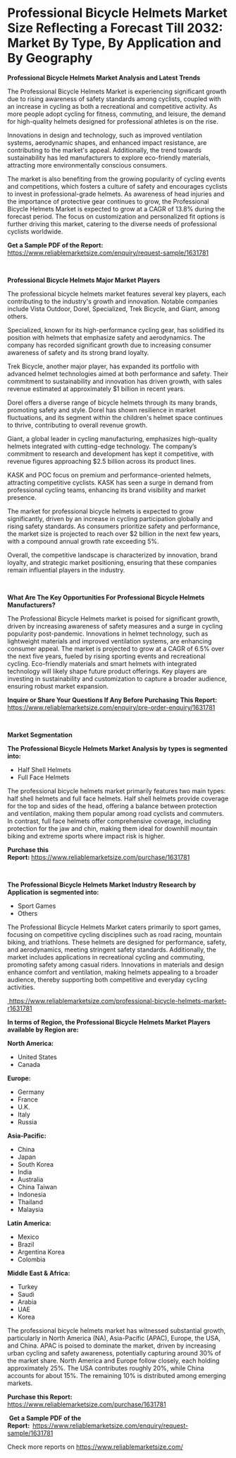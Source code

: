 <p><h1>Professional Bicycle Helmets Market Size Reflecting a Forecast Till 2032: Market By Type, By Application and By Geography</h1></p><p><strong>Professional Bicycle Helmets Market Analysis and Latest Trends</strong></p>
<p><p>The Professional Bicycle Helmets Market is experiencing significant growth due to rising awareness of safety standards among cyclists, coupled with an increase in cycling as both a recreational and competitive activity. As more people adopt cycling for fitness, commuting, and leisure, the demand for high-quality helmets designed for professional athletes is on the rise. </p><p>Innovations in design and technology, such as improved ventilation systems, aerodynamic shapes, and enhanced impact resistance, are contributing to the market's appeal. Additionally, the trend towards sustainability has led manufacturers to explore eco-friendly materials, attracting more environmentally conscious consumers. </p><p>The market is also benefiting from the growing popularity of cycling events and competitions, which fosters a culture of safety and encourages cyclists to invest in professional-grade helmets. As awareness of head injuries and the importance of protective gear continues to grow, the Professional Bicycle Helmets Market is expected to grow at a CAGR of 13.8% during the forecast period. The focus on customization and personalized fit options is further driving this market, catering to the diverse needs of professional cyclists worldwide.</p></p>
<p><strong>Get a Sample PDF of the Report:&nbsp;</strong> <a href="https://www.reliablemarketsize.com/enquiry/request-sample/1631781?utm_campaign=2278&utm_medium=2&utm_source=Github&utm_content=ia&utm_term=12022025&utm_id=professional-bicycle-helmets">https://www.reliablemarketsize.com/enquiry/request-sample/1631781</a></p>
<p>&nbsp;</p>
<p><strong>Professional Bicycle Helmets Major Market Players</strong></p>
<p><p>The professional bicycle helmets market features several key players, each contributing to the industry's growth and innovation. Notable companies include Vista Outdoor, Dorel, Specialized, Trek Bicycle, and Giant, among others.</p><p>Specialized, known for its high-performance cycling gear, has solidified its position with helmets that emphasize safety and aerodynamics. The company has recorded significant growth due to increasing consumer awareness of safety and its strong brand loyalty.</p><p>Trek Bicycle, another major player, has expanded its portfolio with advanced helmet technologies aimed at both performance and safety. Their commitment to sustainability and innovation has driven growth, with sales revenue estimated at approximately $1 billion in recent years.</p><p>Dorel offers a diverse range of bicycle helmets through its many brands, promoting safety and style. Dorel has shown resilience in market fluctuations, and its segment within the children's helmet space continues to thrive, contributing to overall revenue growth.</p><p>Giant, a global leader in cycling manufacturing, emphasizes high-quality helmets integrated with cutting-edge technology. The company’s commitment to research and development has kept it competitive, with revenue figures approaching $2.5 billion across its product lines.</p><p>KASK and POC focus on premium and performance-oriented helmets, attracting competitive cyclists. KASK has seen a surge in demand from professional cycling teams, enhancing its brand visibility and market presence.</p><p>The market for professional bicycle helmets is expected to grow significantly, driven by an increase in cycling participation globally and rising safety standards. As consumers prioritize safety and performance, the market size is projected to reach over $2 billion in the next few years, with a compound annual growth rate exceeding 5%.</p><p>Overall, the competitive landscape is characterized by innovation, brand loyalty, and strategic market positioning, ensuring that these companies remain influential players in the industry.</p></p>
<p>&nbsp;</p>
<p><strong>What Are The Key Opportunities For Professional Bicycle Helmets Manufacturers?</strong></p>
<p><p>The Professional Bicycle Helmets market is poised for significant growth, driven by increasing awareness of safety measures and a surge in cycling popularity post-pandemic. Innovations in helmet technology, such as lightweight materials and improved ventilation systems, are enhancing consumer appeal. The market is projected to grow at a CAGR of 6.5% over the next five years, fueled by rising sporting events and recreational cycling. Eco-friendly materials and smart helmets with integrated technology will likely shape future product offerings. Key players are investing in sustainability and customization to capture a broader audience, ensuring robust market expansion.</p></p>
<p><strong>Inquire or Share Your Questions If Any Before Purchasing This Report:</strong> <a href="https://www.reliablemarketsize.com/enquiry/pre-order-enquiry/1631781?utm_campaign=2278&utm_medium=2&utm_source=Github&utm_content=ia&utm_term=12022025&utm_id=professional-bicycle-helmets">https://www.reliablemarketsize.com/enquiry/pre-order-enquiry/1631781</a></p>
<p>&nbsp;</p>
<p><strong>Market Segmentation</strong></p>
<p><strong>The Professional Bicycle Helmets Market Analysis by types is segmented into:</strong></p>
<p><ul><li>Half Shell Helmets</li><li>Full Face Helmets</li></ul></p>
<p><p>The professional bicycle helmets market primarily features two main types: half shell helmets and full face helmets. Half shell helmets provide coverage for the top and sides of the head, offering a balance between protection and ventilation, making them popular among road cyclists and commuters. In contrast, full face helmets offer comprehensive coverage, including protection for the jaw and chin, making them ideal for downhill mountain biking and extreme sports where impact risk is higher.</p></p>
<p><strong>Purchase this Report:&nbsp;</strong><a href="https://www.reliablemarketsize.com/purchase/1631781?utm_campaign=2278&utm_medium=2&utm_source=Github&utm_content=ia&utm_term=12022025&utm_id=professional-bicycle-helmets">https://www.reliablemarketsize.com/purchase/1631781</a></p>
<p>&nbsp;</p>
<p><strong>The Professional Bicycle Helmets Market Industry Research by Application is segmented into:</strong></p>
<p><ul><li>Sport Games</li><li>Others</li></ul></p>
<p><p>The Professional Bicycle Helmets Market caters primarily to sport games, focusing on competitive cycling disciplines such as road racing, mountain biking, and triathlons. These helmets are designed for performance, safety, and aerodynamics, meeting stringent safety standards. Additionally, the market includes applications in recreational cycling and commuting, promoting safety among casual riders. Innovations in materials and design enhance comfort and ventilation, making helmets appealing to a broader audience, thereby supporting both competitive and everyday cycling activities.</p></p>
<p><a href="https://www.reliablemarketsize.com/professional-bicycle-helmets-market-r1631781?utm_campaign=2278&utm_medium=2&utm_source=Github&utm_content=ia&utm_term=12022025&utm_id=professional-bicycle-helmets">&nbsp;https://www.reliablemarketsize.com/professional-bicycle-helmets-market-r1631781</a></p>
<p><strong>In terms of Region, the Professional Bicycle Helmets Market Players available by Region are:</strong></p>
<p>
    <p> <strong> North America: </strong>
        <ul>
            <li>United States</li>
            <li>Canada</li>
        </ul>
        </p> 
    <p> <strong> Europe: </strong>
        <ul>
            <li>Germany</li>
            <li>France</li>
            <li>U.K.</li>
            <li>Italy</li>
            <li>Russia</li>
        </ul>
        </p> 
    <p> <strong> Asia-Pacific: </strong>
        <ul>
            <li>China</li>
            <li>Japan</li>
            <li>South Korea</li>
            <li>India</li>
            <li>Australia</li>
            <li>China Taiwan</li>
            <li>Indonesia</li>
            <li>Thailand</li>
            <li>Malaysia</li>
        </ul>
        </p> 
    <p> <strong> Latin America: </strong>
        <ul>
            <li>Mexico</li>
            <li>Brazil</li>
            <li>Argentina Korea</li>
            <li>Colombia</li>
        </ul>
        </p> 
    <p> <strong> Middle East & Africa: </strong>
        <ul>
            <li>Turkey</li>
            <li>Saudi</li>
            <li>Arabia</li>
            <li>UAE</li>
            <li>Korea</li>
        </ul>
    </p>
    </p>
<p><p>The professional bicycle helmets market has witnessed substantial growth, particularly in North America (NA), Asia-Pacific (APAC), Europe, the USA, and China. APAC is poised to dominate the market, driven by increasing urban cycling and safety awareness, potentially capturing around 30% of the market share. North America and Europe follow closely, each holding approximately 25%. The USA contributes roughly 20%, while China accounts for about 15%. The remaining 10% is distributed among emerging markets.</p></p>
<p><strong>Purchase this Report: </strong><a href="https://www.reliablemarketsize.com/purchase/1631781?utm_campaign=2278&utm_medium=2&utm_source=Github&utm_content=ia&utm_term=12022025&utm_id=professional-bicycle-helmets">https://www.reliablemarketsize.com/purchase/1631781</a></p>
<p>&nbsp;<strong>Get a Sample PDF of the Report:&nbsp;&nbsp;</strong><a href="https://www.reliablemarketsize.com/enquiry/request-sample/1631781?utm_campaign=2278&utm_medium=2&utm_source=Github&utm_content=ia&utm_term=12022025&utm_id=professional-bicycle-helmets">https://www.reliablemarketsize.com/enquiry/request-sample/1631781</a></p>
<p><strong></strong></p>
<p>Check more reports on <a href="https://www.reliablemarketsize.com/?utm_campaign=2278&utm_medium=2&utm_source=Github&utm_content=ia&utm_term=12022025&utm_id=professional-bicycle-helmets">https://www.reliablemarketsize.com/</a></p>